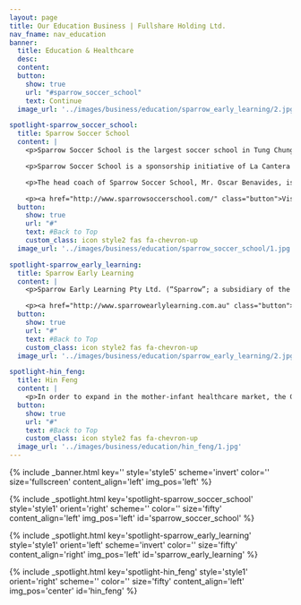 ```yaml
---
layout: page
title: Our Education Business | Fullshare Holding Ltd.
nav_fname: nav_education
banner:
  title: Education & Healthcare
  desc:
  content:
  button:
    show: true
    url: "#sparrow_soccer_school"
    text: Continue
  image_url: '../images/business/education/sparrow_early_learning/2.jpg'

spotlight-sparrow_soccer_school:
  title: Sparrow Soccer School
  content: |
    <p>Sparrow Soccer School is the largest soccer school in Tung Chung with over 200 students forming a community that nurtures physical, social and emotional development of children as part of a healthy lifestyle.</p>

    <p>Sparrow Soccer School is a sponsorship initiative of La Cantera Soccer School by Fullshare Holdings Limited and Sparrow Early Learning to provide soccer training classes and camps for boys and girls aged 3 to 12 years old under the school’s new branding, Sparrow Soccer School.</p>

    <p>The head coach of Sparrow Soccer School, Mr. Oscar Benavides, is a UEFA A licensed qualified coach. He has been coaching in Hong Kong since 2001 and has also played semi-professionally for several registered HKFA soccer teams.</p>

    <p><a href="http://www.sparrowsoccerschool.com/" class="button">Visit the Website</a></p>
  button:
    show: true
    url: "#"
    text: #Back to Top
    custom_class: icon style2 fas fa-chevron-up
  image_url: '../images/business/education/sparrow_soccer_school/1.jpg'

spotlight-sparrow_early_learning:
  title: Sparrow Early Learning
  content: |
    <p>Sparrow Early Learning Pty Ltd. (“Sparrow”; a subsidiary of the Group), headquartered in Brisbane, Australia, is operating approximately 30 childcare centers in Queensland and Victoria, to provide the childcare and education services for the children aged from 0 to 6. Sparrow has experienced management team and has earned a good reputation in Australia.</p>

    <p><a href="http://www.sparrowearlylearning.com.au" class="button">Visit the Website</a></p>
  button:
    show: true
    url: "#"
    text: #Back to Top
    custom_class: icon style2 fas fa-chevron-up
  image_url: '../images/business/education/sparrow_early_learning/2.jpg'

spotlight-hin_feng:
  title: Hin Feng
  content: |
    <p>In order to expand in the mother-infant healthcare market, the Group has established a joint venture company, Hin Feng Investment (NanJing) Co., Ltd., with Hin Sang Group (International) Holding Co. Ltd. (SEHK: 6893.HK) to expand the business of mother-infant Chinese medical healthcare as well as diagnosis and treatment services to capture this fast-growing market. Hin Feng Herbaby Health Centre was officially opened on 25 June 2017 in Shek Mun, Shatin, Hong Kong, mainly providing the service of massage, spine care, eye care, acupuncture and other health services as a child grows.</p>
  button:
    show: true
    url: "#"
    text: #Back to Top
    custom_class: icon style2 fas fa-chevron-up
  image_url: '../images/business/education/hin_feng/1.jpg'
---
```

<!-- Welcome Banner -->
{% include _banner.html key='' style='style5' scheme='invert' color='' size='fullscreen' content_align='left' img_pos='left' %}

<!-- Properties -->
{% include _spotlight.html key='spotlight-sparrow_soccer_school' style='style1' orient='right' scheme='' color='' size='fifty' content_align='left' img_pos='left' id='sparrow_soccer_school' %}

{% include _spotlight.html key='spotlight-sparrow_early_learning' style='style1' orient='left' scheme='invert' color='' size='fifty' content_align='right' img_pos='left' id='sparrow_early_learning' %}

{% include _spotlight.html key='spotlight-hin_feng' style='style1' orient='right' scheme='' color='' size='fifty' content_align='left' img_pos='center' id='hin_feng' %}
